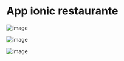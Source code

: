 # App ionic restaurante

![image](https://github.com/user-attachments/assets/5dd3dd97-58e7-4b4f-975d-f83cbfc83a32)

![image](https://github.com/user-attachments/assets/8968a9d6-28da-462e-a8f5-651caeadf815)

![image](https://github.com/user-attachments/assets/65421835-4b9c-4d85-a338-9865da14a0b1)
